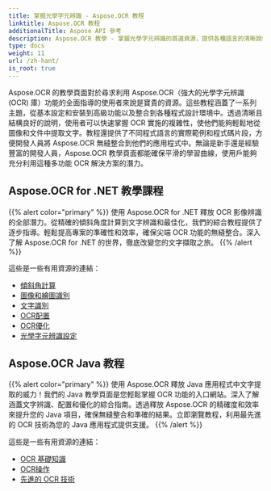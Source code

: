 ```yaml
---
title: 掌握光學字元辨識 - Aspose.OCR 教程
linktitle: Aspose.OCR 教程
additionalTitle: Aspose API 參考
description: Aspose.OCR 教學 - 掌握光學字元辨識的首選資源，提供各種語言的清晰說明和實際範例。
type: docs
weight: 11
url: /zh-hant/
is_root: true
---
```


Aspose.OCR 的教學頁面對於尋求利用 Aspose.OCR（強大的光學字元辨識 (OCR) 庫）功能的全面指導的使用者來說是寶貴的資源。這些教程涵蓋了一系列主題，從基本設定和安裝到高級功能以及整合到各種程式設計環境中。透過清晰且結構良好的說明，使用者可以快速掌握 OCR 實施的複雜性，使他們能夠輕鬆地從圖像和文件中提取文字。教程還提供了不同程式語言的實際範例和程式碼片段，方便開發人員將 Aspose.OCR 無縫整合到他們的應用程式中。無論是新手還是經驗豐富的開發人員，Aspose.OCR 教學頁面都能確保平滑的學習曲線，使用戶能夠充分利用這種多功能 OCR 解決方案的潛力。

## Aspose.OCR for .NET 教學課程
{{% alert color="primary" %}}
使用 Aspose.OCR for .NET 釋放 OCR 影像辨識的全部潛力。從精確的傾斜角度計算到文字辨識和最佳化，我們的綜合教程提供了逐步指導。輕鬆提高專案的準確性和效率，確保尖端 OCR 功能的無縫整合。深入了解 Aspose.OCR for .NET 的世界，徹底改變您的文字擷取之旅。
{{% /alert %}}

這些是一些有用資源的連結：
 
- [傾斜角計算](./net/skew-angle-calculation/)
- [圖像和繪圖識別](./net/image-and-drawing-recognition/)
- [文字識別](./net/text-recognition/)
- [OCR配置](./net/ocr-configuration/)
- [OCR優化](./net/ocr-optimization/)
- [光學字元辨識設定](./net/ocr-settings/)


## Aspose.OCR Java 教程
{{% alert color="primary" %}}
使用 Aspose.OCR 釋放 Java 應用程式中文字提取的威力！我們的 Java 教學頁面是您輕鬆掌握 OCR 功能的入口網站。深入了解涵蓋文字辨識、配置和優化的綜合指南。透過釋放 Aspose.OCR 的精確度和效率來提升您的 Java 項目，確保無縫整合和準確的結果。立即瀏覽教程，利用最先進的 OCR 技術為您的 Java 應用程式提供支援。
{{% /alert %}}

這些是一些有用資源的連結：
 
- [OCR 基礎知識](./java/ocr-basics/)
- [OCR操作](./java/ocr-operations/)
- [先進的 OCR 技術](./java/advanced-ocr-techniques/)



